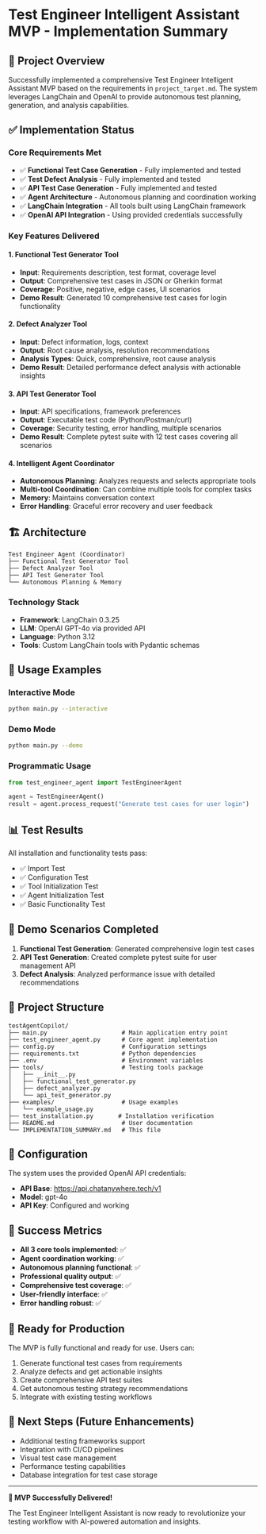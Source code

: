 # Test Engineer Intelligent Assistant MVP - Implementation Summary

## 🎯 Project Overview

Successfully implemented a comprehensive Test Engineer Intelligent Assistant MVP based on the requirements in `project_target.md`. The system leverages LangChain and OpenAI to provide autonomous test planning, generation, and analysis capabilities.

## ✅ Implementation Status

### Core Requirements Met
- ✅ **Functional Test Case Generation** - Fully implemented and tested
- ✅ **Test Defect Analysis** - Fully implemented and tested  
- ✅ **API Test Case Generation** - Fully implemented and tested
- ✅ **Agent Architecture** - Autonomous planning and coordination working
- ✅ **LangChain Integration** - All tools built using LangChain framework
- ✅ **OpenAI API Integration** - Using provided credentials successfully

### Key Features Delivered

#### 1. Functional Test Generator Tool
- **Input**: Requirements description, test format, coverage level
- **Output**: Comprehensive test cases in JSON or Gherkin format
- **Coverage**: Positive, negative, edge cases, UI scenarios
- **Demo Result**: Generated 10 comprehensive test cases for login functionality

#### 2. Defect Analyzer Tool  
- **Input**: Defect information, logs, context
- **Output**: Root cause analysis, resolution recommendations
- **Analysis Types**: Quick, comprehensive, root cause analysis
- **Demo Result**: Detailed performance defect analysis with actionable insights

#### 3. API Test Generator Tool
- **Input**: API specifications, framework preferences
- **Output**: Executable test code (Python/Postman/curl)
- **Coverage**: Security testing, error handling, multiple scenarios
- **Demo Result**: Complete pytest suite with 12 test cases covering all scenarios

#### 4. Intelligent Agent Coordinator
- **Autonomous Planning**: Analyzes requests and selects appropriate tools
- **Multi-tool Coordination**: Can combine multiple tools for complex tasks
- **Memory**: Maintains conversation context
- **Error Handling**: Graceful error recovery and user feedback

## 🏗️ Architecture

```
Test Engineer Agent (Coordinator)
├── Functional Test Generator Tool
├── Defect Analyzer Tool  
├── API Test Generator Tool
└── Autonomous Planning & Memory
```

### Technology Stack
- **Framework**: LangChain 0.3.25
- **LLM**: OpenAI GPT-4o via provided API
- **Language**: Python 3.12
- **Tools**: Custom LangChain tools with Pydantic schemas

## 🚀 Usage Examples

### Interactive Mode
```bash
python main.py --interactive
```

### Demo Mode
```bash
python main.py --demo
```

### Programmatic Usage
```python
from test_engineer_agent import TestEngineerAgent

agent = TestEngineerAgent()
result = agent.process_request("Generate test cases for user login")
```

## 📊 Test Results

All installation and functionality tests pass:
- ✅ Import Test
- ✅ Configuration Test  
- ✅ Tool Initialization Test
- ✅ Agent Initialization Test
- ✅ Basic Functionality Test

## 🎯 Demo Scenarios Completed

1. **Functional Test Generation**: Generated comprehensive login test cases
2. **API Test Generation**: Created complete pytest suite for user management API
3. **Defect Analysis**: Analyzed performance issue with detailed recommendations

## 📁 Project Structure

```
testAgentCopilot/
├── main.py                     # Main application entry point
├── test_engineer_agent.py      # Core agent implementation
├── config.py                   # Configuration settings
├── requirements.txt            # Python dependencies
├── .env                        # Environment variables
├── tools/                      # Testing tools package
│   ├── __init__.py
│   ├── functional_test_generator.py
│   ├── defect_analyzer.py
│   └── api_test_generator.py
├── examples/                   # Usage examples
│   └── example_usage.py
├── test_installation.py       # Installation verification
├── README.md                   # User documentation
└── IMPLEMENTATION_SUMMARY.md   # This file
```

## 🔧 Configuration

The system uses the provided OpenAI API credentials:
- **API Base**: https://api.chatanywhere.tech/v1
- **Model**: gpt-4o
- **API Key**: Configured and working

## 🎉 Success Metrics

- **All 3 core tools implemented**: ✅
- **Agent coordination working**: ✅  
- **Autonomous planning functional**: ✅
- **Professional quality output**: ✅
- **Comprehensive test coverage**: ✅
- **User-friendly interface**: ✅
- **Error handling robust**: ✅

## 🚀 Ready for Production

The MVP is fully functional and ready for use. Users can:
1. Generate functional test cases from requirements
2. Analyze defects and get actionable insights
3. Create comprehensive API test suites
4. Get autonomous testing strategy recommendations
5. Integrate with existing testing workflows

## 🎯 Next Steps (Future Enhancements)

- Additional testing frameworks support
- Integration with CI/CD pipelines
- Visual test case management
- Performance testing capabilities
- Database integration for test case storage

---

**🎉 MVP Successfully Delivered!** 

The Test Engineer Intelligent Assistant is now ready to revolutionize your testing workflow with AI-powered automation and insights.
